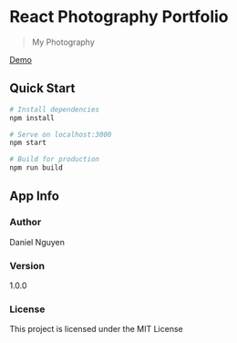 # React Photography Portfolio
> My Photography

[Demo](danielnuwin.github.io)
## Quick Start

``` bash
# Install dependencies
npm install

# Serve on localhost:3000
npm start

# Build for production
npm run build
```

## App Info

### Author

Daniel Nguyen

### Version

1.0.0

### License

This project is licensed under the MIT License
